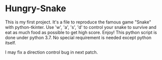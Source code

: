 # Hungry-Snake
This is my first project. It's a file to reproduce the famous game "Snake" with python-tkinter. Use 'w', 'a', 's', 'd' to control your snake to survive and eat as much food as possible to get high score. Enjoy!
This python script is done under python 3.7. No special requirement is needed except python itself.

I may fix a direction control bug in next patch.


